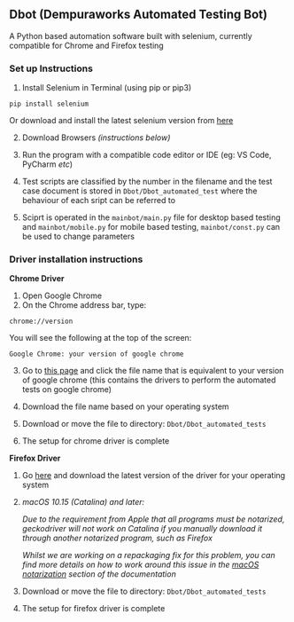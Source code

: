 
## Dbot (Dempuraworks Automated Testing Bot)
A Python based automation software built with selenium, currently compatible for Chrome and Firefox testing

### Set up Instructions
1. Install Selenium in Terminal (using pip or pip3)
```
pip install selenium
```
Or download and install the latest selenium version from [here](https://www.selenium.dev/downloads/)

2. Download Browsers *(instructions below)*

3. Run the program with a compatible code editor or IDE (eg: VS Code, PyCharm *etc*)

4. Test scripts are classified by the number in the filename and the test case document is stored in ```Dbot/Dbot_automated_test``` where the behaviour of each sript can be referred to

5. Sciprt is operated in the ```mainbot/main.py``` file for desktop based testing and ```mainbot/mobile.py``` for mobile based testing, ```mainbot/const.py``` can be used to change parameters
    
### Driver installation instructions
**Chrome Driver** 

1. Open Google Chrome
2. On the Chrome address bar, type:
```
chrome://version
```
You will see the following at the top of the screen:

    Google Chrome: your version of google chrome

3. Go to [this page](https://chromedriver.storage.googleapis.com/index.html) and click the file name that is equivalent to your version of google chrome (this contains the drivers to perform the automated tests on google chrome)

4. Download the file name based on your operating system

5. Download or move the file to directory:
```Dbot/Dbot_automated_tests```

6. The setup for chrome driver is complete

**Firefox Driver**
1. Go [here](https://github.com/mozilla/geckodriver/releases) and download the latest version of the driver for your operating system

2. *macOS 10.15 (Catalina) and later:*

    *Due to the requirement from Apple that all programs must be
    notarized, geckodriver will not work on Catalina if you manually
    download it through another notarized program, such as Firefox*

    *Whilst we are working on a repackaging fix for this problem, you can
    find more details on how to work around this issue in the [macOS
    notarization](https://firefox-source-docs.mozilla.org/testing/geckodriver/Notarization.html) section of the documentation*

3.  Download or move the file to directory:
```Dbot/Dbot_automated_tests```

4. The setup for firefox driver is complete






